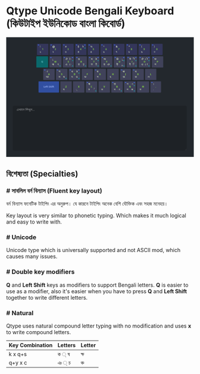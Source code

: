 # Qtype Unicode Bengali Keyboard (কিউটাইপ ইউনিকোড বাংলা কিবোর্ড)

![Layout](https://github.com/sajibsrs/Qtype/blob/master/img.png)


## বিশেষ্যতা (Specialties)

### # সাবলিল বর্ন বিন্যাস (Fluent key layout)
বর্ন বিন্যাস ফনেটিক টাইপিং এর অনুরুপ। যে কারনে টাইপিং অনেক বেশি যৌক্তিক এবং সহজ মনেহয়।

Key layout is very similar to phonetic typing. Which makes it much logical and easy to write with.

### # Unicode
Unicode type which is universally supported and not ASCII mod, which causes many issues.

### # Double key modifiers
**Q** and **Left Shift** keys as modifiers to support Bengali letters. **Q** is easier to use as a modifier, also it's easier when you have to press **Q** and **Left Shift** together to write different letters.

### # Natural
Qtype uses natural compound letter typing with no modification and uses **x** to write compound letters.

 | Key Combination | Letters | Letter |
 | --------------- | ------- | ------ |
 | k x q+s         | ক   ্ ষ | ক্ষ     |
 | q+y x c         | ঞ ্ চ    | ঞ্চ     |
